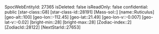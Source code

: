 ﻿---
location: [21.49,-112.45,100]
type: Station
tags:
- astro/Star

---
SpocWebEntityId: 27365
isDeleted: false
isReadOnly: false
confidential: public
[star-class::G8]
[star-class-id::28191]
[Mass-sol::]
[name::Ruticulus]
[geo-alt::100]
[geo-lon::-112.45]
[geo-lat::21.49]
[geo-lon-v::-0.007]
[geo-lat-v::-0.02]
[bright-min::28]
[bright-max::28]
[Zodiac-index::2]
[ZodiacId::28122]
[NextStarId::27653]

